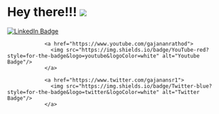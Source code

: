 <h1>
  Hey there!!!
  <img src="https://media.giphy.com/media/Lny6Rw04nsOOc/giphy.gif width="30px"/>
</h1>

<div id="badges">
                <a href="https://www.linkedin.com/in/gajanansr">
                  <img src="https://img.shields.io/badge/LinkedIn-blue?style=for-the-badge&logo=linkedin&logoColor=white" alt="LinkedIn Badge"/>
                </a>
                
                <a href="https://www.youtube.com/gajananrathod">
                  <img src="https://img.shields.io/badge/YouTube-red?style=for-the-badge&logo=youtube&logoColor=white" alt="Youtube Badge"/>
                </a>
                
                <a href="https://www.twitter.com/gajanansr1">
                  <img src="https://img.shields.io/badge/Twitter-blue?style=for-the-badge&logo=twitter&logoColor=white" alt="Twitter Badge"/>
                </a>
</div>
                                                                              
<!--
**gajanansr/gajanansr** is a ✨ _special_ ✨ repository because its `README.md` (this file) appears on your GitHub profile.

Here are some ideas to get you started:

- 🔭 I’m currently working on ...
- 🌱 I’m currently learning ...
- 👯 I’m looking to collaborate on ...
- 🤔 I’m looking for help with ...
- 💬 Ask me about ...
- 📫 How to reach me: ...
- 😄 Pronouns: ...
- ⚡ Fun fact: ...
-->


